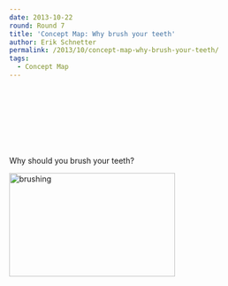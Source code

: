 ```yaml
---
date: 2013-10-22
round: Round 7
title: 'Concept Map: Why brush your teeth'
author: Erik Schnetter
permalink: /2013/10/concept-map-why-brush-your-teeth/
tags:
  - Concept Map
---
```

&nbsp;

&nbsp;

&nbsp;

&nbsp;

Why should you brush your teeth?

[<img class="alignnone size-medium wp-image-4900" alt="brushing" src="/training-course/uploads/2013/10/brushing-300x187.png" width="300" height="187" />][1]

 [1]: /training-course/uploads/2013/10/brushing.png
